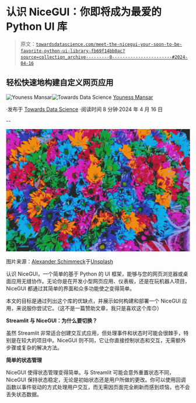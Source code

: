 # 认识 NiceGUI：你即将成为最爱的 Python UI 库

> 原文：[`towardsdatascience.com/meet-the-nicegui-your-soon-to-be-favorite-python-ui-library-fb69f14bb0ac?source=collection_archive---------0-----------------------#2024-04-16`](https://towardsdatascience.com/meet-the-nicegui-your-soon-to-be-favorite-python-ui-library-fb69f14bb0ac?source=collection_archive---------0-----------------------#2024-04-16)

## 轻松快速地构建自定义网页应用

[](https://medium.com/@CVxTz?source=post_page---byline--fb69f14bb0ac--------------------------------)![Youness Mansar](https://medium.com/@CVxTz?source=post_page---byline--fb69f14bb0ac--------------------------------)[](https://towardsdatascience.com/?source=post_page---byline--fb69f14bb0ac--------------------------------)![Towards Data Science](https://towardsdatascience.com/?source=post_page---byline--fb69f14bb0ac--------------------------------) [Youness Mansar](https://medium.com/@CVxTz?source=post_page---byline--fb69f14bb0ac--------------------------------)

·发布于 [Towards Data Science](https://towardsdatascience.com/?source=post_page---byline--fb69f14bb0ac--------------------------------) ·阅读时间 8 分钟·2024 年 4 月 16 日

--

![](img/5ef8878e03ec9d8e52a6a1352cec42f0.png)

图片来源：[Alexander Schimmeck](https://unsplash.com/@alschim?utm_content=creditCopyText&utm_medium=referral&utm_source=unsplash)于[Unsplash](https://unsplash.com/photos/purple-yellow-and-pink-flowers-QHmR7iiILec?utm_content=creditCopyText&utm_medium=referral&utm_source=unsplash)

认识 NiceGUI，一个简单的基于 Python 的 UI 框架，能够与您的网页浏览器或桌面应用无缝协作。无论你是在开发小型网页应用、仪表板，还是在玩机器人项目，NiceGUI 都通过其简单的界面和众多功能使之变得简单。

本文的目标是通过列出这个库的优缺点，并展示如何构建和部署一个 NiceGUI 应用，来说服你尝试它。（这不是一篇赞助文章，我只是喜欢这个库🙃）

**Streamlit 与 NiceGUI：为什么要切换？**

虽然 Streamlit 非常适合创建交互式应用，但处理事件和状态时可能会很棘手，特别是在较大的项目中。NiceGUI 则不同，它让你直接控制状态和交互，无需额外步骤或复杂的解决方法。

**简单的状态管理**

NiceGUI 使得状态管理变得简单。与 Streamlit 可能会意外重置状态不同，NiceGUI 保持状态稳定，无论是初始状态还是用户所做的更改。你可以使用回调函数以事件驱动的方式处理用户交互，而无需因页面完全刷新而感到烦恼，也不会丢失状态数据。
